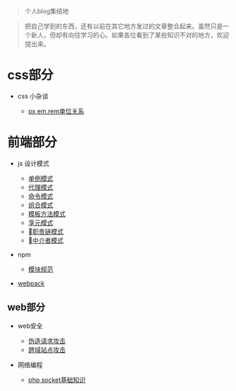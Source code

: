 > 个人blog集结地

> 把自己学到的东西，还有以前在其它地方发过的文章整合起来。虽然只是一个新人，但却有向往学习的心。如果各位看到了某些知识不对的地方，欢迎提出来。

# css部分

- css 小杂谈

  - [px,em,rem单位关系](https://github.com/liyanlong/blog/blob/master/css/chapter1/1.1.md)

# 前端部分

- js 设计模式

  - [单例模式](https://github.com/liyanlong/blog/blob/master/前端/js设计模式/单例模式.md)
  - [代理模式](https://github.com/liyanlong/blog/blob/master/前端/js设计模式/代理模式.md)
  - [命令模式](https://github.com/liyanlong/blog/blob/master/前端/js设计模式/命令模式.md)
  - [组合模式](https://github.com/liyanlong/blog/blob/master/前端/js设计模式/组合模式.md)
  - [模板方法模式](https://github.com/liyanlong/blog/blob/master/前端/js设计模式/模板方法模式.md)
  - [享元模式](https://github.com/liyanlong/blog/blob/master/前端/js设计模式/享元模式.md)
  - [职责链模式](https://github.com/liyanlong/blog/blob/master/前端/js设计模式/职责链模式.md)
  - [中介者模式](https://github.com/liyanlong/blog/blob/master/前端/js设计模式/中介者模式.md)

- npm

  - [模块规范](https://github.com/liyanlong/blog/blob/master/前端/npm/模块规范.md)
  
- [webpack](./前端/webpack/README.md)

## web部分

- web安全

  - [伪造请求攻击](https://github.com/liyanlong/blog/blob/master/web/security/1.1.md)
  - [跨域站点攻击](https://github.com/liyanlong/blog/blob/master/web/security/1.2.md)

- 网络编程

  - [php socket基础知识](https://github.com/liyanlong/blog/blob/master/web/socket/2.1.md)
